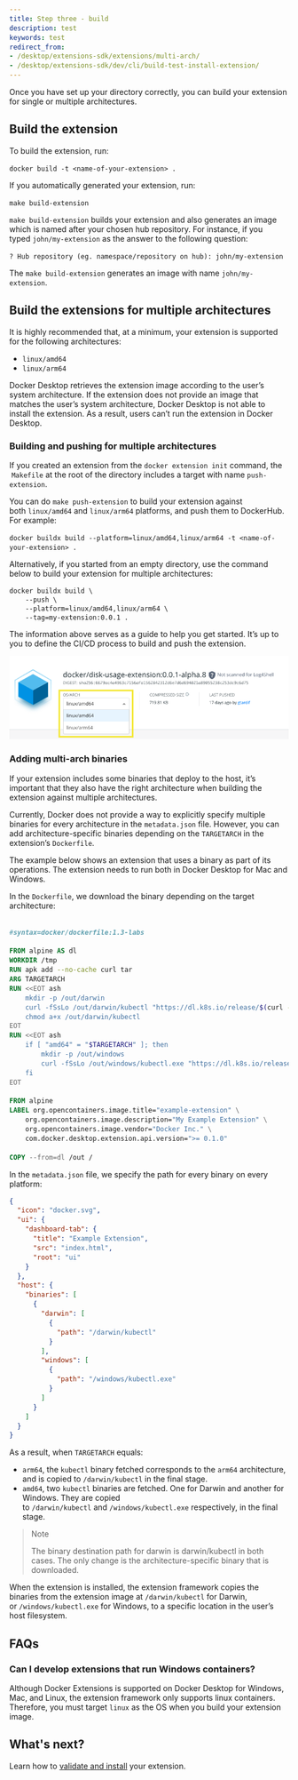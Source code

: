 ```yaml
---
title: Step three - build
description: test
keywords: test
redirect_from:
- /desktop/extensions-sdk/extensions/multi-arch/
- /desktop/extensions-sdk/dev/cli/build-test-install-extension/
---
```


Once you have set up your directory correctly, you can build your extension for single or multiple architectures. 

## Build the extension

To build the extension, run:

`docker build -t <name-of-your-extension> .`

If you automatically generated your extension, run:

`make build-extension`

`make build-extension` builds your extension and also generates an image which is named after your chosen hub repository. For instance, if you typed `john/my-extension` as the answer to the following question:

`? Hub repository (eg. namespace/repository on hub): john/my-extension`

The `make build-extension` generates an image with name `john/my-extension`.

## Build the extensions for multiple architectures

It is highly recommended that, at a minimum, your extension is supported for the following architectures:

- `linux/amd64`
- `linux/arm64`

Docker Desktop retrieves the extension image according to the user’s system architecture. If the extension does not provide an image that matches the user’s system architecture, Docker Desktop is not able to install the extension. As a result, users can’t run the extension in Docker Desktop.

### **Building and pushing for multiple architectures**

If you created an extension from the `docker extension init` command, the  `Makefile` at the root of the directory includes a target with name `push-extension`.

You can do `make push-extension` to build your extension against both `linux/amd64` and `linux/arm64` platforms, and push them to DockerHub. For example:

`docker buildx build --platform=linux/amd64,linux/arm64 -t <name-of-your-extension> .`

Alternatively, if you started from an empty directory, use the command below to build your extension for multiple architectures:

```
docker buildx build \
    --push \
    --platform=linux/amd64,linux/arm64 \
    --tag=my-extension:0.0.1 .

```

The information above serves as a guide to help you get started. It’s up to you to define the CI/CD process to build and push the extension.

![hub-multi-arch-extension](images/hub-multi-arch-extension.png)

### Adding multi-arch binaries

If your extension includes some binaries that deploy to the host, it’s important that they also have the right architecture when building the extension against multiple architectures.

Currently, Docker does not provide a way to explicitly specify multiple binaries for every architecture in the `metadata.json` file. However, you can add architecture-specific binaries depending on the `TARGETARCH` in the extension’s `Dockerfile`.

The example below shows an extension that uses a binary as part of its operations. The extension needs to run both in Docker Desktop for Mac and Windows.

In the `Dockerfile`, we download the binary depending on the target architecture:

```Dockerfile

#syntax=docker/dockerfile:1.3-labs

FROM alpine AS dl
WORKDIR /tmp
RUN apk add --no-cache curl tar
ARG TARGETARCH
RUN <<EOT ash
    mkdir -p /out/darwin
    curl -fSsLo /out/darwin/kubectl "https://dl.k8s.io/release/$(curl -Ls https://dl.k8s.io/release/stable.txt)/bin/darwin/${TARGETARCH}/kubectl"
    chmod a+x /out/darwin/kubectl
EOT
RUN <<EOT ash
    if [ "amd64" = "$TARGETARCH" ]; then
        mkdir -p /out/windows
        curl -fSsLo /out/windows/kubectl.exe "https://dl.k8s.io/release/$(curl -Ls https://dl.k8s.io/release/stable.txt)/bin/windows/amd64/kubectl.exe"
    fi
EOT

FROM alpine
LABEL org.opencontainers.image.title="example-extension" \
    org.opencontainers.image.description="My Example Extension" \
    org.opencontainers.image.vendor="Docker Inc." \
    com.docker.desktop.extension.api.version=">= 0.1.0"

COPY --from=dl /out /
```

In the `metadata.json` file, we specify the path for every binary on every platform:

```json
{
  "icon": "docker.svg",
  "ui": {
    "dashboard-tab": {
      "title": "Example Extension",
      "src": "index.html",
      "root": "ui"
    }
  },
  "host": {
    "binaries": [
      {
        "darwin": [
          {
            "path": "/darwin/kubectl"
          }
        ],
        "windows": [
          {
            "path": "/windows/kubectl.exe"
          }
        ]
      }
    ]
  }
}
```

As a result, when `TARGETARCH` equals:

- `arm64`, the `kubectl` binary fetched corresponds to the `arm64` architecture, and is copied to `/darwin/kubectl` in the final stage.
- `amd64`, two `kubectl` binaries are fetched. One for Darwin and another for Windows. They are copied to `/darwin/kubectl` and `/windows/kubectl.exe` respectively, in the final stage.

> Note 
>
> The binary destination path for darwin is darwin/kubectl in both cases. The only change is the architecture-specific binary that is downloaded.

When the extension is installed, the extension framework copies the binaries from the extension image at `/darwin/kubectl` for Darwin, or `/windows/kubectl.exe` for Windows, to a specific location in the user’s host filesystem.

## FAQs

### Can I develop extensions that run Windows containers?

Although Docker Extensions is supported on Docker Desktop for Windows, Mac, and Linux, the extension framework only supports linux containers. Therefore, you must target `linux` as the OS when you build your extension image.

## What's next?
 Learn how to [validate and install](validate-install.md) your extension.
 